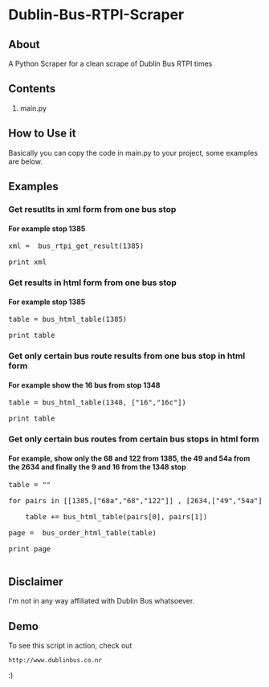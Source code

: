 # Dublin-Bus-RTPI-Scraper
## About
A Python Scraper for a clean scrape of Dublin Bus RTPI times


## Contents
1. main.py


## How to Use it
Basically you can copy the code in main.py to your project, some examples are below.


## Examples


### Get resutlts in xml form from one bus stop
#### For example stop 1385
<pre>
xml =  bus_rtpi_get_result(1385)

print xml
</pre>

### Get results in html form from one bus stop
#### For example stop 1385
<pre>
table = bus_html_table(1385)

print table
</pre>

### Get only certain bus route results from one bus stop in html form
#### For example show the 16 bus from stop 1348
<pre>
table = bus_html_table(1348, ["16","16c"])

print table
</pre>


### Get only certain bus routes from certain bus stops in html form
#### For example, show only the 68 and 122 from 1385, the 49 and 54a from the 2634 and finally the 9 and 16 from the 1348 stop
<pre>
table = ""

for pairs in [[1385,["68a","68","122"]] , [2634,["49","54a"]] , [1348,["9","16","16c"]] ]:

    table += bus_html_table(pairs[0], pairs[1])

page =  bus_order_html_table(table)

print page
	
</pre>
	
## Disclaimer
I'm not in any way affiliated with Dublin Bus whatsoever.


## Demo
To see this script in action, check out

    http://www.dublinbus.co.nr

:)